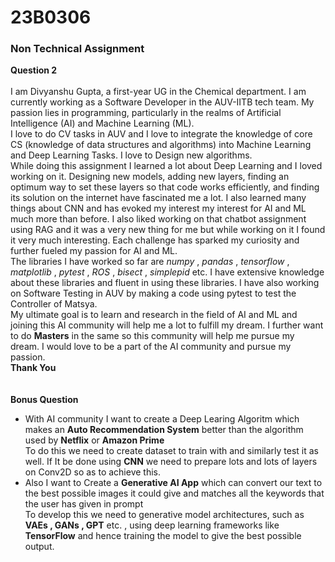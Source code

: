 # 23B0306 #
### Non Technical Assignment ###
**Question 2**<br><br>
I am Divyanshu Gupta, a first-year UG in the Chemical department. I am currently working as a Software Developer in the AUV-IITB tech team. My passion lies in programming, particularly in the realms of Artificial Intelligence (AI) and Machine Learning (ML).<br> 
I love to do CV tasks in AUV and I love to integrate the knowledge of core CS (knowledge of data structures and algorithms) into Machine Learning and Deep Learning Tasks. I love to Design new algorithms. <br>
While doing this assignment I learned a lot about Deep Learning and I loved working on it. Designing new models, adding new layers, finding an optimum way to set these layers so that code works efficiently, and finding its solution on the internet have fascinated me a lot. I also learned many things about CNN and has evoked my interest my interest for AI and ML much more than before. I also liked working on that chatbot assignment using RAG and it was a very new thing for me but while working on it I found it very much interesting. Each challenge has sparked my curiosity and further fueled my passion for AI and ML.<br>
The libraries I have worked so far are _numpy_ , _pandas_ , _tensorflow_ , _matplotlib_ , _pytest_ , _ROS_ , _bisect_ , _simplepid_ etc. I have extensive knowledge about these libraries and fluent in using these libraries. I have also working on Software Testing in AUV by making a code using pytest to test the Controller of Matsya.<br>
My ultimate goal is to learn and research in the field of AI and ML and joining this AI community will help me a lot to fulfill my dream. I further want to do __Masters__ in the same so this community will help me pursue my dream. I would love to be a part of the AI community and pursue my passion.<br>
**Thank You**
<br> <br> <br>
**Bonus Question**<br>
* With AI community I want to create a Deep Learing Algoritm which makes an __Auto Recommendation System__ better than the algorithm used by **Netflix** or **Amazon Prime**<br>To do this we need to create dataset to train with and similarly test it as well. If It be done using **CNN** we need to prepare lots and lots of layers on Conv2D so as to achieve this.<br>
* Also I want to Create a __Generative AI App__ which can convert our text to the best possible images it could give and matches all the keywords that the user has given in prompt<br>To develop this we need to generative model architectures, such as **VAEs , GANs , GPT** etc. , using deep learning frameworks like **TensorFlow** and hence training the model to give the best possible output.<br>


